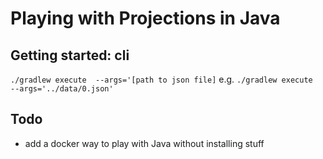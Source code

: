 # Playing with Projections in Java
## Getting started: cli
`./gradlew execute  --args='[path to json file]` e.g. `./gradlew execute  --args='../data/0.json'`

## Todo
- add a docker way to play with Java without installing stuff
